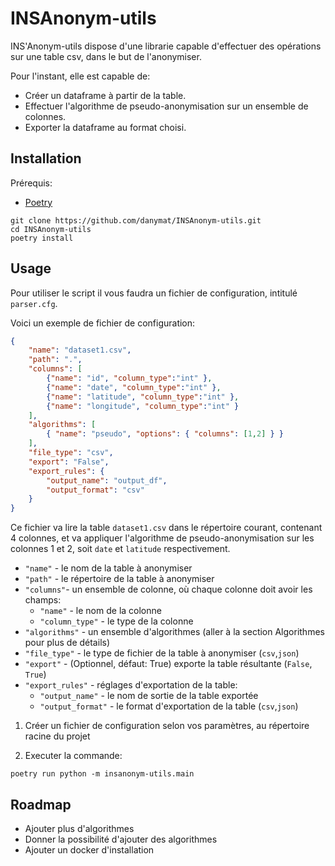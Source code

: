 # INSAnonym-utils

INS'Anonym-utils dispose d'une librarie capable d'effectuer des opérations sur une table csv, dans le but de l'anonymiser.

Pour l'instant, elle est capable de:

- Créer un dataframe à partir de la table.
- Effectuer l'algorithme de pseudo-anonymisation sur un ensemble de colonnes.
- Exporter la dataframe au format choisi.

## Installation

Prérequis:

- [Poetry](https://python-poetry.org/docs/#installation)

```
git clone https://github.com/danymat/INSAnonym-utils.git
cd INSAnonym-utils
poetry install 
```

## Usage

Pour utiliser le script il vous faudra un fichier de configuration, intitulé `parser.cfg`.

Voici un exemple de fichier de configuration:

```json
{
    "name": "dataset1.csv",
    "path": ".",
    "columns": [
        {"name": "id", "column_type":"int" },
        {"name": "date", "column_type":"int" },
        {"name": "latitude", "column_type":"int" },
        {"name": "longitude", "column_type":"int" }
    ],
    "algorithms": [
        { "name": "pseudo", "options": { "columns": [1,2] } }
    ],
    "file_type": "csv",
    "export": "False",
    "export_rules": {
        "output_name": "output_df",
        "output_format": "csv"
    }
}
```

Ce fichier va lire la table `dataset1.csv` dans le répertoire courant, contenant 4 colonnes, et va appliquer l'algorithme de pseudo-anonymisation sur les colonnes 1 et 2, soit `date` et `latitude` respectivement.

- `"name"` - le nom de la table à anonymiser
- `"path"` - le répertoire de la table à anonymiser
- `"columns"`- un ensemble de colonne, où chaque colonne doit avoir les champs:
    - `"name"` - le nom de la colonne
    - `"column_type"` - le type de la colonne 
- `"algorithms"` - un ensemble d'algorithmes (aller à la section Algorithmes pour plus de détails)
- `"file_type"` - le type de fichier de la table à anonymiser (`csv`,`json`)
- `"export"` - (Optionnel, défaut: True) exporte la table résultante (`False`, `True`)
- `"export_rules"` - réglages d'exportation de la table:
    - `"output_name"` - le nom de sortie de la table exportée
    - `"output_format"` - le format d'exportation de la table (`csv`,`json`)

1. Créer un fichier de configuration selon vos paramètres, au répertoire racine du projet

2. Executer la commande:
```
poetry run python -m insanonym-utils.main
```

## Roadmap

- Ajouter plus d'algorithmes
- Donner la possibilité d'ajouter des algorithmes 
- Ajouter un docker d'installation
